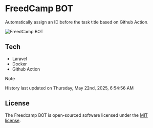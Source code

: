 # FreedCamp BOT

Automatically assign an ID before the task title based on Github Action.

![FreedCamp BOT](https://repository-images.githubusercontent.com/737932867/7d34798b-2680-471c-b089-a78a718d3d6a)

## Tech

- Laravel
- Docker
- Github Action

> [!NOTE]  
> History last updated on Thursday, May 22nd, 2025, 6:54:56 AM

## License

The Freedcamp BOT is open-sourced software licensed under the [MIT license](https://opensource.org/licenses/MIT).
